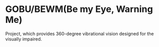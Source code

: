 # GOBU/BEWM(Be my Eye, Warning Me)
Project, which provides 360-degree vibrational vision designed for the visually impaired.
